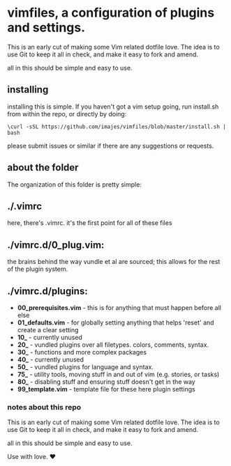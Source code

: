 # vimfiles, a configuration of plugins and settings.

This is an early cut of making some Vim related dotfile love. The idea is to use 
Git to keep it all in check, and make it easy to fork and amend.

all in this should be simple and easy to use.

## installing

installing this is simple. If you haven't got a vim setup going, run install.sh from within the repo, or directly by doing:

    \curl -sSL https://github.com/imajes/vimfiles/blob/master/install.sh | bash

please submit issues or similar if there are any suggestions or requests.

## about the folder

The organization of this folder is pretty simple:

## ./.vimrc
here, there's .vimrc. it's the first point for all of these files

## ./vimrc.d/0_plug.vim:
the brains behind the way vundle et al are sourced; this allows for the rest
of the plugin system.


## ./vimrc.d/plugins:

* **00_prerequisites.vim** - this is for anything that must happen before all else
* **01_defaults.vim**      - for globally setting anything that helps 'reset' and
                            create a clear setting
* **10_**                 - currently unused
* **20_**                 - vundled plugins over all filetypes. colors, comments, syntax.
* **30_**                 - functions and more complex packages
* **40_**                 - currently unused
* **50_**                 - vundled plugins for language and syntax.
* **75_**                 - utility tools, moving stuff in and out of vim (e.g.
                            stories, or tasks)
* **80_**                 - disabling stuff and ensuring stuff doesn't get in the
                            way
* **99_template.vim**     - template file for these here plugin settings


### notes about this repo

This is an early cut of making some Vim related dotfile love. The idea is to use 
Git to keep it all in check, and make it easy to fork and amend.

all in this should be simple and easy to use.

Use with love. :heart:
